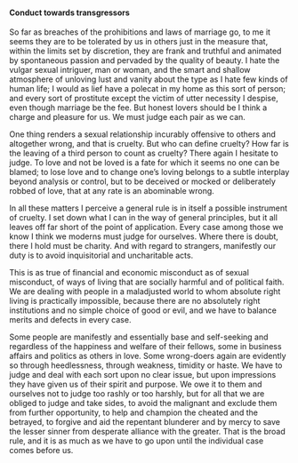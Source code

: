 #### Conduct towards transgressors

So far as breaches of the prohibitions and laws of marriage go, to me it
seems they are to be tolerated by us in others just in the measure that,
within the limits set by discretion, they are frank and truthful and
animated by spontaneous passion and pervaded by the quality of beauty. I
hate the vulgar sexual intriguer, man or woman, and the smart and
shallow atmosphere of unloving lust and vanity about the type as I hate
few kinds of human life; I would as lief have a polecat in my home as
this sort of person; and every sort of prostitute except the victim of
utter necessity I despise, even though marriage be the fee. But honest
lovers should be I think a charge and pleasure for us. We must judge
each pair as we can.

One thing renders a sexual relationship incurably offensive to others
and altogether wrong, and that is cruelty. But who can define cruelty?
How far is the leaving of a third person to count as cruelty? There
again I hesitate to judge. To love and not be loved is a fate for which
it seems no one can be blamed; to lose love and to change one’s loving
belongs to a subtle interplay beyond analysis or control, but to be
deceived or mocked or deliberately robbed of love, that at any rate is
an abominable wrong.

In all these matters I perceive a general rule is in itself a possible
instrument of cruelty. I set down what I can in the way of general
principles, but it all leaves off far short of the point of application.
Every case among those we know I think we moderns must judge for
ourselves. Where there is doubt, there I hold must be charity. And with
regard to strangers, manifestly our duty is to avoid inquisitorial and
uncharitable acts.

This is as true of financial and economic misconduct as of sexual
misconduct, of ways of living that are socially harmful and of political
faith. We are dealing with people in a maladjusted world to whom
absolute right living is practically impossible, because there are no
absolutely right institutions and no simple choice of good or evil, and
we have to balance merits and defects in every case.

Some people are manifestly and essentially base and self-seeking and
regardless of the happiness and welfare of their fellows, some in
business affairs and politics as others in love. Some wrong-doers again
are evidently so through heedlessness, through weakness, timidity or
haste. We have to judge and deal with each sort upon no clear issue, but
upon impressions they have given us of their spirit and purpose. We owe
it to them and ourselves not to judge too rashly or too harshly, but for
all that we are obliged to judge and take sides, to avoid the malignant
and exclude them from further opportunity, to help and champion the
cheated and the betrayed, to forgive and aid the repentant blunderer and
by mercy to save the lesser sinner from desperate alliance with the
greater. That is the broad rule, and it is as much as we have to go upon
until the individual case comes before us.
